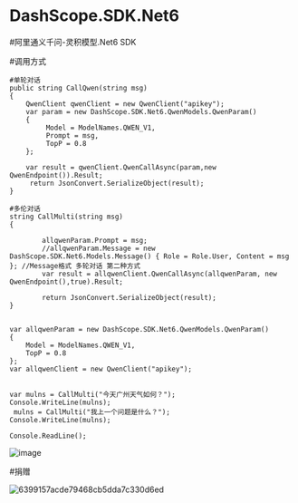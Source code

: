 # DashScope.SDK.Net6

#阿里通义千问-灵积模型.Net6 SDK

#调用方式

	#单轮对话
	public string CallQwen(string msg)
	{
    	QwenClient qwenClient = new QwenClient("apikey");
    	var param = new DashScope.SDK.Net6.QwenModels.QwenParam()
    	{ 
             Model = ModelNames.QWEN_V1,
             Prompt = msg, 
             TopP = 0.8
    	};

    	var result = qwenClient.QwenCallAsync(param,new QwenEndpoint()).Result;
   	     return JsonConvert.SerializeObject(result);
	}

	#多伦对话
	string CallMulti(string msg)
	{

    	    allqwenParam.Prompt = msg;
	        //allqwenParam.Message = new DashScope.SDK.Net6.Models.Message() { Role = Role.User, Content = msg }; //Message格式 多轮对话 第二种方式 
    	    var result = allqwenClient.QwenCallAsync(allqwenParam, new QwenEndpoint(),true).Result;

    	    return JsonConvert.SerializeObject(result);
	}

   	
	var allqwenParam = new DashScope.SDK.Net6.QwenModels.QwenParam()
	{
	    Model = ModelNames.QWEN_V1,
	    TopP = 0.8
	};
	var allqwenClient = new QwenClient("apikey");
	
	 
	var mulns = CallMulti("今天广州天气如何？");
	Console.WriteLine(mulns);
	 mulns = CallMulti("我上一个问题是什么？");
	Console.WriteLine(mulns);
	
	Console.ReadLine();


 ![image](https://github.com/alvin20shan/DashScope.SDK.Net6/assets/65529357/dff2742b-201b-4374-9fb8-6049b7e0192b)


#捐赠

![6399157acde79468cb5dda7c330d6ed](https://github.com/alvin20shan/DashScope.SDK.Net6/assets/65529357/a55b47eb-406b-436e-88bf-ce7beebfa321)


